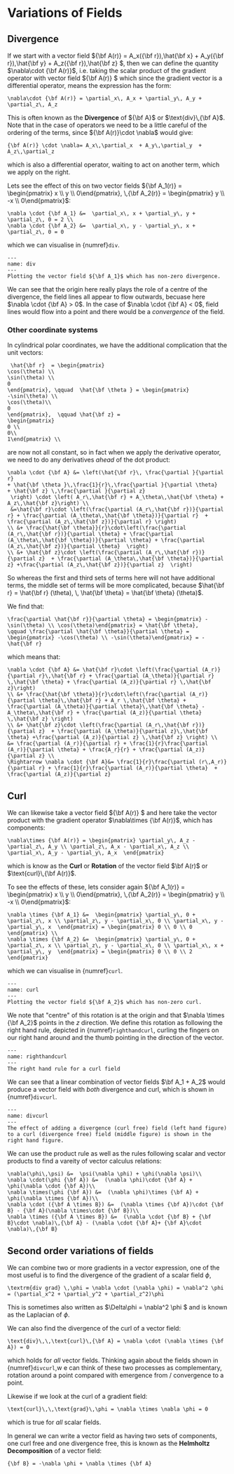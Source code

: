 # Variations of Fields

## Divergence

If we start with a vector field ${\bf A(r)} = A_x({\bf r})\,\hat{\bf x} + A_y({\bf r})\,\hat{\bf y} + A_z({\bf r})\,\hat{\bf z} $, then we can define the quantity 
$\nabla\cdot {\bf A(r)}$, i.e. taking the scalar product of the gradient operator with vector field ${\bf A(r)} $ which since the gradient vector is a differential 
operator, means the expression has the form:

```{math}
\nabla\cdot {\bf A(r)} = \partial_x\, A_x + \partial_y\, A_y + \partial_z\, A_z
```

This is often known as the <b>Divergence</b> of ${\bf A}$ or $\text{div}\,{\bf A}$.  Note that in the case of operators we need to be a little careful of the 
ordering of the terms, since ${\bf A(r)}\cdot \nabla$ would give:

```{math}
{\bf A(r)} \cdot \nabla= A_x\,\partial_x  + A_y\,\partial_y  + A_z\,\partial_z  
```

which is also a differential operator, waiting to act on another term, which we apply on the right. 

Lets see the effect of this on two vector fields ${\bf A_1(r)} = \begin{pmatrix} x \\ y \\ 0\end{pmatrix}, \,{\bf A_2(r)} = \begin{pmatrix} y \\ -x \\ 0\end{pmatrix}$:

```{math}
\nabla \cdot {\bf A_1} &=  \partial_x\, x + \partial_y\, y + \partial_z\, 0 = 2 \\
\nabla \cdot {\bf A_2} &=  \partial_x\, y - \partial_y\, x + \partial_z\, 0 = 0 
```
which we can visualise in {numref}`div`.

```{figure} ../figures/div.png
---
name: div
---
Plotting the vector field ${\bf A_1}$ which has non-zero divergence.
```

We can see that the origin here really plays the role of a centre of the divergence, the field lines all appear to flow outwards, becuase here $\nabla \cdot {\bf A} > 0$.  In the case of 
$\nabla \cdot {\bf A} < 0$, field lines would flow into a point and there would be a <em>convergence</em> of the field. 

### Other coordinate systems
In cylindrical polar coordinates, we have the additional complication that the unit vectors:
```{math}
 \hat{\bf r}  = \begin{pmatrix} 
\cos(\theta) \\ 
\sin(\theta) \\ 
0
\end{pmatrix}, \qquad  \hat{\bf \theta } = \begin{pmatrix} 
-\sin(\theta) \\ 
\cos(\theta)\\ 
0
\end{pmatrix},  \qquad \hat{\bf z} = 
\begin{pmatrix} 
0 \\ 
0\\ 
1\end{pmatrix} \\
```
are now not all constant, so in fact when we apply the derivative operator, we need to do any derivatives *ahead* of the dot product:

```{math}
\nabla \cdot {\bf A} &= \left(\hat{\bf r}\, \frac{\partial }{\partial r}  
+ \hat{\bf \theta }\,\frac{1}{r}\,\frac{\partial }{\partial \theta}  
+ \hat{\bf z} \,\frac{\partial }{\partial z} 
 \right) \cdot \left( A_r\,\hat{\bf r} + A_\theta\,\hat{\bf \theta} + A_z\,\hat{\bf z}\right) \\
 &=\hat{\bf r}\cdot \left(\frac{\partial (A_r\,\hat{\bf r})}{\partial r} + \frac{\partial (A_\theta\,\hat{\bf \theta})}{\partial r}  + \frac{\partial (A_z\,\hat{\bf z})}{\partial r} \right) 
\\ &+ \frac{\hat{\bf \theta}}{r}\cdot\left(\frac{\partial (A_r\,\hat{\bf r})}{\partial \theta} + \frac{\partial (A_\theta\,\hat{\bf \theta})}{\partial \theta} + \frac{\partial (A_z\,\hat{\bf z})}{\partial \theta}  \right) 
\\ &+ \hat{\bf z}\cdot \left(\frac{\partial (A_r\,\hat{\bf r})}{\partial z}  + \frac{\partial (A_\theta\,\hat{\bf \theta})}{\partial z} +\frac{\partial (A_z\,\hat{\bf z})}{\partial z}  \right) 
```
So whereas the first and third sets of terms here will not have additional terms, the middle set of terms will be more complicated, because $\hat{\bf r} = \hat{\bf r} (\theta), \, \hat{\bf \theta} = \hat{\bf \theta} (\theta)$.

We find that:
```{math}
\frac{\partial \hat{\bf r}}{\partial \theta} = \begin{pmatrix} -\sin(\theta) \\ \cos(\theta)\end{pmatrix} = \hat{\bf \theta}, 
\qquad \frac{\partial \hat{\bf \theta}}{\partial \theta} = \begin{pmatrix} -\cos(\theta) \\ -\sin(\theta)\end{pmatrix} = - \hat{\bf r}
```
which means that:
```{math}
\nabla \cdot {\bf A} &= \hat{\bf r}\cdot \left(\frac{\partial (A_r)}{\partial r}\,\hat{\bf r} + \frac{\partial (A_\theta)}{\partial r} \,\hat{\bf \theta} + \frac{\partial (A_z)}{\partial r} \,\hat{\bf z}\right) 
\\ &+ \frac{\hat{\bf \theta}}{r}\cdot\left(\frac{\partial (A_r)}{\partial \theta}\,\hat{\bf r} + A_r \,\hat{\bf \theta} + \frac{\partial (A_\theta)}{\partial \theta}\,\hat{\bf \theta} - A_\theta\,\hat{\bf r} + \frac{\partial (A_z)}{\partial \theta} \,\hat{\bf z} \right) 
\\ &+ \hat{\bf z}\cdot \left(\frac{\partial (A_r\,\hat{\bf r})}{\partial z}  + \frac{\partial (A_\theta)}{\partial z}\,\hat{\bf \theta} +\frac{\partial (A_z)}{\partial z} \,\hat{\bf z} \right) \\
&= \frac{\partial (A_r)}{\partial r} + \frac{1}{r}\frac{\partial (A_r)}{\partial \theta} + \frac{A_r}{r} + \frac{\partial (A_z)}{\partial z} \\
\Rightarrow \nabla \cdot {\bf A}&= \frac{1}{r}\frac{\partial (r\,A_r)}{\partial r} + \frac{1}{r}\frac{\partial (A_r)}{\partial \theta}  + \frac{\partial (A_z)}{\partial z}
```


## Curl

We can likewise take a vector field ${\bf A(r)} $ and here take the vector product with the gradient operator $\nabla\times {\bf A(r)}$, which has components:

```{math}
\nabla\times {\bf A(r)} = \begin{pmatrix} \partial_y\, A_z - \partial_z\, A_y \\ \partial_z\, A_x - \partial_x\, A_z \\ \partial_x\, A_y - \partial_y\, A_x  \end{pmatrix}
```

which is know as the <b>Curl</b> or <b>Rotation</b> of the vector field $\bf A(r)$ or $\text{curl}\,{\bf A(r)}$.

To see the effects of these, lets consider again ${\bf A_1(r)} = \begin{pmatrix} x \\ y \\ 0\end{pmatrix}, \,{\bf A_2(r)} = \begin{pmatrix} y \\ -x \\ 0\end{pmatrix}$:

```{math}
\nabla \times {\bf A_1} &=  \begin{pmatrix} \partial_y\, 0 + \partial_z\, x \\ \partial_z\, y - \partial_x\, 0 \\ \partial_x\, y - \partial_y\, x  \end{pmatrix} = \begin{pmatrix} 0 \\ 0 \\ 0 \end{pmatrix} \\
\nabla \times {\bf A_2} &=  \begin{pmatrix} \partial_y\, 0 + \partial_z\, x \\ \partial_z\, y - \partial_x\, 0 \\ \partial_x\, x + \partial_y\, y  \end{pmatrix} = \begin{pmatrix} 0 \\ 0 \\ 2 \end{pmatrix}
```

which we can visualise in {numref}`curl`.  

```{figure} ../figures/curl.png
---
name: curl
---
Plotting the vector field ${\bf A_2}$ which has non-zero curl.
```

We note that "centre" of this rotation is at the origin and that $\nabla \times {\bf A_2}$ points in the $z$ direction.  We define this rotation as following the right 
hand rule, depicted in {numref}`righthandcurl`, curling the fingers on our right hand around and the thumb pointing in the direction of the vector.

```{figure} ../figures/Rhandrule.png
---
name: righthandcurl
---
The right hand rule for a curl field
```

We can see that a linear combination of vector fields $\bf A_1 + A_2$ would produce a vector field with <em>both</em> divergence and curl, which is shown in {numref}`divcurl`.

```{figure} ../figures/divcurl.png
---
name: divcurl
---
The effect of adding a divergence (curl free) field (left hand figure) to a curl (divergence free) field (middle figure) is shown in the right hand figure.
```

We can use the product rule as well as the rules following scalar and vector products to find a vareity of vector calculus relations:
```{math}
\nabla(\phi\,\psi) &=  \psi(\nabla \phi) + \phi(\nabla \psi)\\
\nabla \cdot(\phi {\bf A}) &=  (\nabla \phi)\cdot {\bf A} + \phi(\nabla \cdot {\bf A})\\
\nabla \times(\phi {\bf A}) &=  (\nabla \phi)\times {\bf A} + \phi(\nabla \times {\bf A})\\
\nabla \cdot ({\bf A \times B}) &=  (\nabla \times {\bf A})\cdot {\bf B} - {\bf A}(\nabla \times\cdot {\bf B})\\
\nabla \times ({\bf A \times B}) &=  (\nabla \cdot {\bf B} + {\bf B}\cdot \nabla)\,{\bf A} - (\nabla \cdot {\bf A}+ {\bf A}\cdot \nabla)\,{\bf B}
```

## Second order variations of fields
We can combine two or more gradients in a vector expression, one of the most useful is to find the divergence of the gradient of a scalar field $\phi$, 
```{math}
\textrm{div grad} \,\phi = \nabla \cdot (\nabla \phi) = \nabla^2 \phi = (\partial_x^2 + \partial_y^2 + \partial_z^2)\phi
```
This is sometimes also written as $\Delta\phi = \nabla^2 \phi $ and is known as the Laplacian of $\phi$.  

We can also find the divergence of the curl of a vector field:

```{math}
\text{div}\,\,\text{curl}\,{\bf A} = \nabla \cdot (\nabla \times {\bf A}) = 0
```

which holds for <em>all</em> vector fields.  Thinking again about the fields shown in {numref}`divcurl`,w e can think of these two processes as complementary, 
rotation around a point compared with emergence from / convergence to a point.

Likewise if we look at the curl of a gradient field:
```{math}
\text{curl}\,\,\text{grad}\,\phi = \nabla \times \nabla \phi = 0
```
which is true for <em>all</em> scalar fields.

In general we can write a vector field as having two sets of components, one curl free and one divergence free, this is known as the <b>Helmholtz Decomposition</b> of a vector field:

```{math}
{\bf B} = -\nabla \phi + \nabla \times {\bf A}
```


